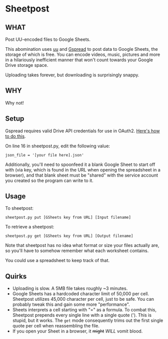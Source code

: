 # Sheetpost


## WHAT
Post UU-encoded files to Google Sheets.

This abomination uses [uu](http://linux.die.net/man/1/uuencode) and [Gspread](https://github.com/burnash/gspread) to post data to Google Sheets, the storage of which is free.
You can encode videos, music, pictures and more in a hilariously inefficient manner that won't count towards your Google Drive storage space.

Uploading takes forever, but downloading is surprisingly snappy.

## WHY
Why not!

## Setup
Gspread requires valid Drive API credentials for use in OAuth2. [Here's how to do this](https://gspread.readthedocs.io/en/latest/oauth2.html).

On line 16 in sheetpost.py, edit the following value:
```
json_file = '[your file here].json'
```

Additionally, you'll need to spoonfeed it a blank Google Sheet to start off with (via key, which is found in the URL when opening the spreadsheet in a browser), and that blank sheet must be "shared" with the service account you created so the program can write to it.

## Usage

To sheetpost:
```
sheetpost.py put [GSheets key from URL] [Input filename]
```

To retrieve a sheetpost:
```
sheetpost.py get [GSheets key from URL] [Output filename]
```

Note that sheetpost has no idea what format or size your files actually are, so you'll have to somehow remember what each worksheet contains.

You could use a spreadsheet to keep track of that.


## Quirks
- Uploading is slow. A 5MB file takes roughly ~3 minutes.
- Google Sheets has a hardcoded character limit of 50,000 per cell. Sheetpost utilizes 45,000 character per cell, just to be safe. You can probably tweak this and gain some more "performance".
- Sheets interprets a cell starting with "=" as a formula. To combat this, Sheetpost prepends every single line with a single quote (').
This is stupid, but it works. The `get` mode consequently trims out the first single quote per cell when reassembling the file.
- If you open your Sheet in a browser, it ~~might~~ *WILL* vomit blood.
